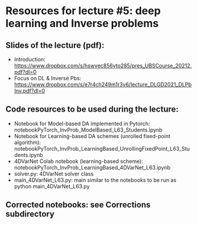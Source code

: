 # Resources for lecture #5: deep learning and Inverse problems

## Slides of the lecture (pdf):
- Introduction: https://www.dropbox.com/s/hswvec856yto285/pres_UBSCourse_20212.pdf?dl=0
- Focus on DL & Inverse Pbs: https://www.dropbox.com/s/e7r4ch249m1r3y6/lecture_DLGD2021_DLPbInv.pdf?dl=0

## Code resources to be used during the lecture:
- Notebook for Model-based DA implemented in Pytorch: notebookPyTorch_InvProb_ModelBased_L63_Students.ipynb
- Notebook for Learning-based DA schemes (unrolled fixed-point algorithm): notebookPyTorch_InvProb_LearningBased_UnrollingFixedPoint_L63_Students.ipynb
- 4DVarNet Colab notebook (learning-based scheme): notebookPyTorch_InvProb_LearningBased_4DVarNet_L63.ipynb
- solver.py: 4DVarNet solver class
- main_4DVarNet_L63.py: main similar to the notebooks to be run as python main_4DVarNet_L63.py


## Corrected notebooks: see Corrections subdirectory
